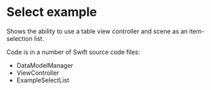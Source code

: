#  Select example

Shows the ability to use a table view controller and scene as an item-selection list.

Code is in a number of Swift source code files:
* DataModelManager
* ViewController
* ExampleSelectList

